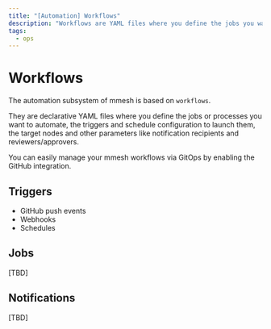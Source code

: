 ```yaml
---
title: "[Automation] Workflows"
description: "Workflows are YAML files where you define the jobs you want to automate, the triggers and schedule configuration to launch them, and the target nodes."
tags:
  - ops
---
```


# Workflows

The automation subsystem of mmesh is based on `workflows`.

They are declarative YAML files where you define the jobs or processes you want to automate, the triggers and schedule configuration to launch them, the target nodes and other parameters like notification recipients and reviewers/approvers.

You can easily manage your mmesh workflows via GitOps by enabling the GitHub integration.

## Triggers

- GitHub push events
- Webhooks
- Schedules

## Jobs

[TBD]

## Notifications

[TBD]
